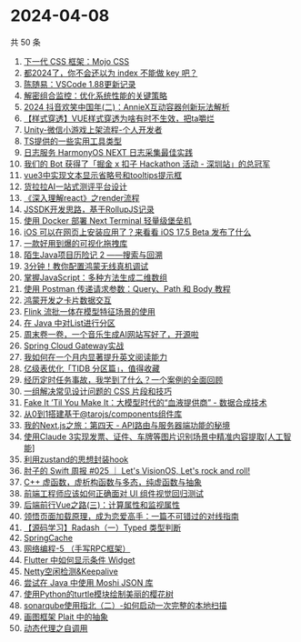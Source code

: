 # 2024-04-08

共 50 条

<!-- BEGIN JUEJIN -->
<!-- 最后更新时间 2024-04-08 00:00:56 +0800 -->
1. [下一代 CSS 框架：Mojo CSS](https://juejin.cn/post/7353484906532995135)
1. [都2024了，你不会还以为 index 不能做 key 吧？](https://juejin.cn/post/7353542036232077321)
1. [陈随易：VSCode 1.88更新记录](https://juejin.cn/post/7353561676090032143)
1. [解密组合监控：优化系统性能的关键策略](https://juejin.cn/post/7353193850456653858)
1. [2024 抖音欢笑中国年(二)：AnnieX互动容器创新玩法解析](https://juejin.cn/post/7352892698891976744)
1. [【样式穿透】VUE样式穿透为啥有时不生效，把ta嚼烂](https://juejin.cn/post/7353447472558063679)
1. [Unity-微信小游戏上架流程-个人开发者](https://juejin.cn/post/7353476280861376512)
1. [TS提供的一些实用工具类型](https://juejin.cn/post/7353582927680159781)
1. [日志服务 HarmonyOS NEXT 日志采集最佳实践](https://juejin.cn/post/7353435541361262632)
1. [我们的 Bot 获得了「掘金 x 扣子 Hackathon 活动 - 深圳站」的总冠军](https://juejin.cn/post/7353476280861753344)
1. [vue3中实现文本显示省略号和tooltips提示框](https://juejin.cn/post/7353452645615009819)
1. [货拉拉AI一站式测评平台设计](https://juejin.cn/post/7353452645615304731)
1. [《深入理解react》之render流程](https://juejin.cn/post/7353451512205492278)
1. [JSSDK开发思路，基于RollupJS记录](https://juejin.cn/post/7352892698893205544)
1. [使用 Docker 部署 Next Terminal 轻量级堡垒机](https://juejin.cn/post/7353152184273354806)
1. [iOS 可以在网页上安装应用了？来看看 iOS 17.5 Beta 发布了什么](https://juejin.cn/post/7353234023098204179)
1. [一款好用到爆的可视化拖拽库](https://juejin.cn/post/7353877562303021093)
1. [陌生Java项目历险记 2 ——搜索与回溯](https://juejin.cn/post/7353447472557948991)
1. [3分钟！教你配置鸿蒙无线真机调试](https://juejin.cn/post/7353158088729542667)
1. [掌握JavaScript：多种方法生成二维数组](https://juejin.cn/post/7352789840352165897)
1. [使用 Postman 传递请求参数：Query、Path 和 Body 教程](https://juejin.cn/post/7353275013024497674)
1. [鸿蒙开发之卡片数据交互](https://juejin.cn/post/7353226130823135286)
1. [Flink 流批一体在模型特征场景的使用](https://juejin.cn/post/7353178694972080168)
1. [在 Java 中对List进行分区](https://juejin.cn/post/7353447472558211135)
1. [周末卷一卷，一个音乐生成AI网站写好了，开源啦](https://juejin.cn/post/7353152184273420342)
1. [Spring Cloud Gateway实战](https://juejin.cn/post/7352892698892681256)
1. [我如何在一个月内显著提升英文阅读能力](https://juejin.cn/post/7354019135992938536)
1. [亿级表优化「TIDB 分区篇」，值得收藏](https://juejin.cn/post/7353435420983672842)
1. [经历定时任务事故，我学到了什么？一个案例的全面回顾](https://juejin.cn/post/7353208973879853106)
1. [ 一组解决常见设计问题的 CSS 片段和技巧](https://juejin.cn/post/7353452645615206427)
1. [Fake It ’Til You Make It：大模型时代的“血液提供商” - 数据合成技术](https://juejin.cn/post/7352939767720869939)
1. [从0到1搭建基于@tarojs/components组件库](https://juejin.cn/post/7353106546827542543)
1. [我的Next.js之旅：第四天 - API路由与服务器端功能的秘境](https://juejin.cn/post/7353226130823168054)
1. [使用Claude 3实现发票、证件、车牌等图片识别场景中精准内容提取[人工智能]](https://juejin.cn/post/7353458034561581071)
1. [利用zustand的思想封装hook](https://juejin.cn/post/7353543714151284775)
1. [肘子的 Swift 周报 #025 ｜  Let's VisionOS, Let's rock and roll!](https://juejin.cn/post/7352805162072719414)
1. [C++ 虚函数，虚析构函数与多态，纯虚函数与抽象](https://juejin.cn/post/7353233940545994789)
1. [前端工程师应该如何正确面对 UI 组件视觉回归测试](https://juejin.cn/post/7354174438004768806)
1. [后端前行Vue之路(三)：计算属性和监视属性](https://juejin.cn/post/7353435541361311784)
1. [领悟页面加载原理，成为恋爱高手：一篇不可错过的对线指南](https://juejin.cn/post/7353535887492988938)
1. [【源码学习】Radash（一）Typed 类型判断](https://juejin.cn/post/7353572109949550619)
1. [SpringCache](https://juejin.cn/post/7353458034562514959)
1. [网络编程-5 （手写RPC框架）](https://juejin.cn/post/7353280369382309914)
1. [Flutter 中如何显示条件 Widget](https://juejin.cn/post/7353547774174445583)
1. [Netty空闲检测&Keepalive](https://juejin.cn/post/7353464483232088102)
1. [尝试在 Java 中使用 Moshi JSON 库](https://juejin.cn/post/7353458034562318351)
1. [使用Python的turtle模块绘制美丽的樱花树](https://juejin.cn/post/7353572109949632539)
1. [sonarqube使用指北（二）-如何启动一次完整的本地扫描](https://juejin.cn/post/7353106546827640847)
1. [画图框架 Plait 中的抽象](https://juejin.cn/post/7353456468094631973)
1. [动态代理之自调用](https://juejin.cn/post/7353451512205000758)
<!-- END JUEJIN -->